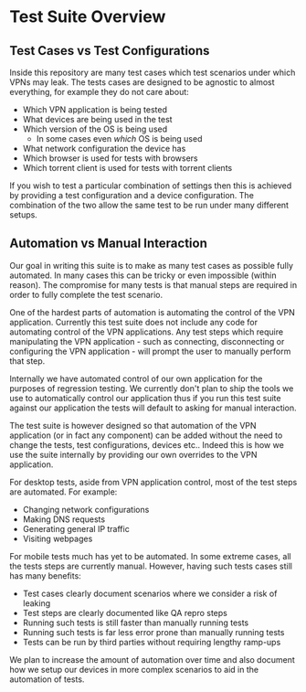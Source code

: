 # Test Suite Overview

## Test Cases vs Test Configurations

Inside this repository are many test cases which test scenarios under which VPNs may leak. The tests
cases are designed to be agnostic to almost everything, for example they do not care about:

* Which VPN application is being tested
* What devices are being used in the test
* Which version of the OS is being used
  * In some cases even *which* OS is being used
* What network configuration the device has
* Which browser is used for tests with browsers
* Which torrent client is used for tests with torrent clients

If you wish to test a particular combination of settings then this is achieved by providing a test
configuration and a device configuration. The combination of the two allow the same test to be run
under many different setups.

## Automation vs Manual Interaction

Our goal in writing this suite is to make as many test cases as possible fully automated. In many
cases this can be tricky or even impossible (within reason). The compromise for many tests is
that manual steps are required in order to fully complete the test scenario.

One of the hardest parts of automation is automating the control of the VPN application. Currently
this test suite does not include any code for automating control of the VPN applications. Any test
steps which require manipulating the VPN application - such as connecting, disconnecting or
configuring the VPN application - will prompt the user to manually perform that step.

Internally we have automated control of our own application for the purposes of regression testing.
We currently don't plan to ship the tools we use to automatically control our application thus if
you run this test suite against our application the tests will default to asking for manual
interaction.

The test suite is however designed so that automation of the VPN application (or in fact any
component) can be added without the need to change the tests, test configurations, devices etc..
Indeed this is how we use the suite internally by providing our own overrides to the VPN
application.

For desktop tests, aside from VPN application control, most of the test steps are automated. For
example:

* Changing network configurations
* Making DNS requests
* Generating general IP traffic
* Visiting webpages

For mobile tests much has yet to be automated. In some extreme cases, all the tests steps are
currently manual. However, having such tests cases still has many benefits:

* Test cases clearly document scenarios where we consider a risk of leaking
* Test steps are clearly documented like QA repro steps
* Running such tests is still faster than manually running tests
* Running such tests is far less error prone than manually running tests
* Tests can be run by third parties without requiring lengthy ramp-ups

We plan to increase the amount of automation over time and also document how we setup our devices
in more complex scenarios to aid in the automation of tests.

